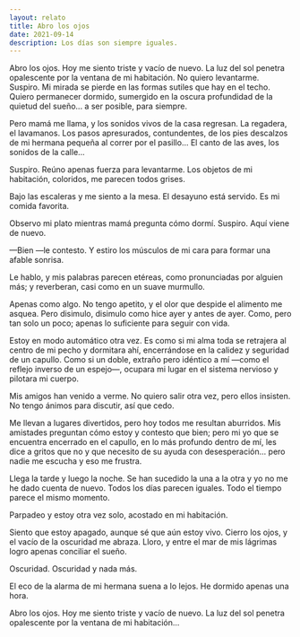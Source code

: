 ```yaml
---
layout: relato
title: Abro los ojos
date: 2021-09-14
description: Los días son siempre iguales.
---
```


Abro los ojos. Hoy me siento triste y vacío de nuevo. La luz del sol penetra opalescente por la ventana de mi habitación. No quiero levantarme. Suspiro. Mi mirada se pierde en las formas sutiles que hay en el techo. Quiero permanecer dormido, sumergido en la oscura profundidad de la quietud del sueño... a ser posible, para siempre. 

Pero mamá me llama, y los sonidos vivos de la casa regresan. La regadera, el lavamanos. Los pasos apresurados, contundentes, de los pies descalzos de mi hermana pequeña al correr por el pasillo... El canto de las aves, los sonidos de la calle...

Suspiro. Reúno apenas fuerza para levantarme. Los objetos de mi habitación, coloridos, me parecen todos grises. 

Bajo las escaleras y me siento a la mesa. El desayuno está servido. Es mi comida favorita. 

Observo mi plato mientras mamá pregunta cómo dormí. Suspiro. Aquí viene de nuevo. 

—Bien —le contesto. Y estiro los músculos de mi cara para formar una afable sonrisa. 

Le hablo, y mis palabras parecen etéreas, como pronunciadas por alguien más; y reverberan, casi como en un suave murmullo.

Apenas como algo. No tengo apetito, y el olor que despide el alimento me asquea. Pero disimulo, disimulo como hice ayer y antes de ayer. Como, pero tan solo un poco; apenas lo suficiente para seguir con vida. 

Estoy en modo automático otra vez. Es como si mi alma toda se retrajera al centro de mi pecho y dormitara ahí, encerrándose en la calidez y seguridad de un capullo. Como si un doble, extraño pero idéntico a mí —como el reflejo inverso de un espejo—, ocupara mi lugar en el sistema nervioso y pilotara mi cuerpo. 

Mis amigos han venido a verme. No quiero salir otra vez, pero ellos insisten. No tengo ánimos para discutir, así que cedo. 

Me llevan a lugares divertidos, pero hoy todos me resultan aburridos. Mis amistades preguntan cómo estoy y contesto que bien; pero mi yo que se encuentra encerrado en el capullo, en lo más profundo dentro de mí, les dice a gritos que no y que necesito de su ayuda con desesperación... pero nadie me escucha y eso me frustra. 

Llega la tarde y luego la noche. Se han sucedido la una a la otra y yo no me he dado cuenta de nuevo. Todos los días parecen iguales. Todo el tiempo parece el mismo momento. 

Parpadeo y estoy otra vez solo, acostado en mi habitación.

Siento que estoy apagado, aunque sé que aún estoy vivo. Cierro los ojos, y el vacío de la oscuridad me abraza. Lloro, y entre el mar de mis lágrimas logro apenas conciliar el sueño. 

Oscuridad. Oscuridad y nada más.

El eco de la alarma de mi hermana suena a lo lejos. He dormido apenas una hora. 

Abro los ojos. Hoy me siento triste y vacío de nuevo. La luz del sol penetra opalescente por la ventana de mi habitación...